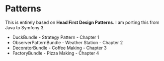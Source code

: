 Patterns
========

This is entirely based on **Head First Design Patterns**. I am porting this from Java to Symfony 3.

* DuckBundle - Strategy Pattern - Chapter 1
* ObserverPatternBundle - Weather Station - Chapter 2
* DecoratorBundle - Coffee Making - Chapter 3
* FactoryBundle - Pizza Making - Chapter 4
